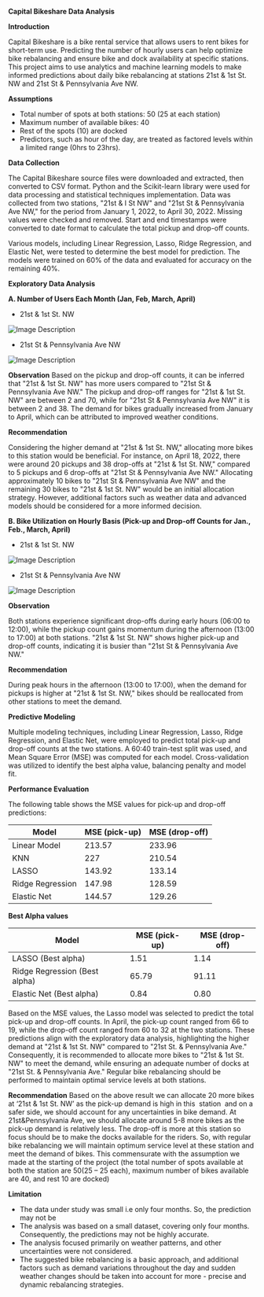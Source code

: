 **Capital Bikeshare Data Analysis**

**Introduction**

Capital Bikeshare is a bike rental service that allows users to rent bikes for short-term use. Predicting the number of hourly users can help optimize bike rebalancing and ensure bike and dock availability at specific stations. This project aims to use analytics and machine learning models to make informed predictions about daily bike rebalancing at stations 21st & 1st St. NW and 21st St & Pennsylvania Ave NW.

**Assumptions**
- Total number of spots at both stations: 50 (25 at each station)
- Maximum number of available bikes: 40
- Rest of the spots (10) are docked
- Predictors, such as hour of the day, are treated as factored levels within a limited range (0hrs to 23hrs).

**Data Collection**

The Capital Bikeshare source files were downloaded and extracted, then converted to CSV format. Python and the Scikit-learn library were used for data processing and statistical techniques implementation. Data was collected from two stations, "21st & I St NW" and "21st St & Pennsylvania Ave NW," for the period from January 1, 2022, to April 30, 2022. Missing values were checked and removed. Start and end timestamps were converted to date format to calculate the total pickup and drop-off counts.

Various models, including Linear Regression, Lasso, Ridge Regression, and Elastic Net, were tested to determine the best model for prediction. The models were trained on 60% of the data and evaluated for accuracy on the remaining 40%.

**Exploratory Data Analysis**

**A. Number of Users Each Month (Jan, Feb, March, April)**

- 21st & 1st St. NW 

![Image Description](https://github.com/modidimple/gw-rml-assignment/blob/main/1.png)


- 21st St & Pennsylvania Ave NW

![Image Description](https://github.com/modidimple/gw-rml-assignment/blob/main/21st%20St%20%26%20Pennsylvania%20Ave%20NW.png)

**Observation**
Based on the pickup and drop-off counts, it can be inferred that "21st & 1st St. NW" has more users compared to "21st St & Pennsylvania Ave NW." The pickup and drop-off ranges for "21st & 1st St. NW" are between 2 and 70, while for "21st St & Pennsylvania Ave NW" it is between 2 and 38. The demand for bikes gradually increased from January to April, which can be attributed to improved weather conditions.

**Recommendation**

Considering the higher demand at "21st & 1st St. NW," allocating more bikes to this station would be beneficial. For instance, on April 18, 2022, there were around 20 pickups and 38 drop-offs at "21st & 1st St. NW," compared to 5 pickups and 6 drop-offs at "21st St & Pennsylvania Ave NW." Allocating approximately 10 bikes to "21st St & Pennsylvania Ave NW" and the remaining 30 bikes to "21st & 1st St. NW" would be an initial allocation strategy. However, additional factors such as weather data and advanced models should be considered for a more informed decision.

**B. Bike Utilization on Hourly Basis (Pick-up and Drop-off Counts for Jan., Feb., March, April)**

- 21st & 1st St. NW 

![Image Description](https://github.com/modidimple/gw-rml-assignment/blob/main/21st%20%26%201st%20St.%20NW%20bike_Utiliztion.png)
- 21st St & Pennsylvania Ave NW

![Image Description](https://github.com/modidimple/gw-rml-assignment/blob/main/21st%20St%20%26%20Pennsylvania%20Ave%20NW_utilization.jpg)

**Observation**

Both stations experience significant drop-offs during early hours (06:00 to 12:00), while the pickup count gains momentum during the afternoon (13:00 to 17:00) at both stations. "21st & 1st St. NW" shows higher pick-up and drop-off counts, indicating it is busier than "21st St & Pennsylvania Ave NW."

**Recommendation**

During peak hours in the afternoon (13:00 to 17:00), when the demand for pickups is higher at "21st & 1st St. NW," bikes should be reallocated from other stations to meet the demand.

**Predictive Modeling**

Multiple modeling techniques, including Linear Regression, Lasso, Ridge Regression, and Elastic Net, were employed to predict total pick-up and drop-off counts at the two stations. A 60:40 train-test split was used, and Mean Square Error (MSE) was computed for each model. Cross-validation was utilized to identify the best alpha value, balancing penalty and model fit.

**Performance Evaluation**

The following table shows the MSE values for pick-up and drop-off predictions:

| Model                | MSE (pick-up) | MSE (drop-off) |
|----------------------|---------------|----------------|
| Linear Model         | 213.57        | 233.96         |
| KNN                  | 227           | 210.54         |
| LASSO                | 143.92        | 133.14         |
| Ridge Regression     | 147.98        | 128.59         |
| Elastic Net          | 144.57        | 129.26         |

**Best Alpha values**

| Model                | MSE (pick-up) | MSE (drop-off) |
|----------------------|---------------|----------------|
| LASSO (Best alpha)   | 1.51           | 1.14           |
| Ridge Regression (Best alpha) | 65.79 | 91.11 |
| Elastic Net (Best alpha) | 0.84 | 0.80 |

Based on the MSE values, the Lasso model was selected to predict the total pick-up and drop-off counts. In April, the pick-up count ranged from 66 to 19, while the drop-off count ranged from 60 to 32 at the two stations. These predictions align with the exploratory data analysis, highlighting the higher demand at "21st & 1st St. NW" compared to "21st St. & Pennsylvania Ave." Consequently, it is recommended to allocate more bikes to "21st & 1st St. NW" to meet the demand, while ensuring an adequate number of docks at "21st St. & Pennsylvania Ave." Regular bike rebalancing should be performed to maintain optimal service levels at both stations.

**Recommendation**
Based on the above result we can allocate 20 more bikes at ‘21st & 1st St. NW’
as the pick-up demand is high in this  station  and on a safer side, we should account for any
uncertainties in bike demand. At 21st&Pennsylvania Ave, we should allocate around 5-8 more bikes as
the pick-up demand is relatively less. The drop-off is more at this station so focus should be to make
the docks available for the riders. So, with regular bike rebalancing we will maintain optimum service
level at these station and meet the demand of bikes. This commensurate with the assumption we
made at the starting of the project (the total number of spots available at both the station are 50(25
– 25 each), maximum number of bikes available are 40, and rest 10 are docked)

**Limitation**

- The data under study was small i.e only four months. So, the prediction may not be
- The analysis was based on a small dataset, covering only four months. Consequently, the predictions may not be highly accurate.
- The analysis focused primarily on weather patterns, and other uncertainties were not considered.
- The suggested bike rebalancing is a basic approach, and additional factors such as demand variations throughout the day and sudden weather changes should be taken into account for more - precise and dynamic rebalancing strategies.






